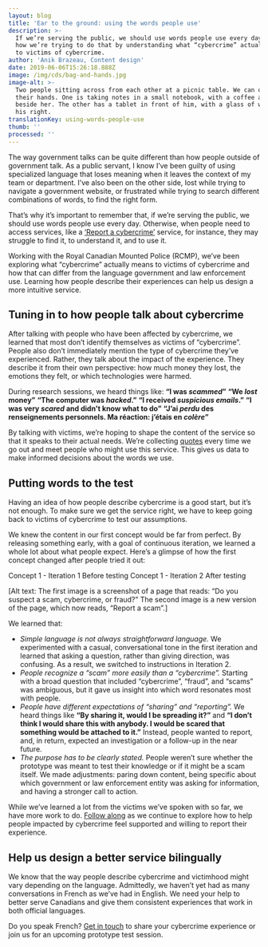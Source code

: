 ```yaml
---
layout: blog
title: 'Ear to the ground: using the words people use'
description: >-
  If we’re serving the public, we should use words people use every day. Here’s
  how we’re trying to do that by understanding what “cybercrime” actually means
  to victims of cybercrime.
author: 'Anik Brazeau, Content design'
date: 2019-06-06T15:26:18.888Z
image: /img/cds/bag-and-hands.jpg
image-alt: >-
  Two people sitting across from each other at a picnic table. We can only see
  their hands. One is taking notes in a small notebook, with a coffee and phone
  beside her. The other has a tablet in front of him, with a glass of water to
  his right. 
translationKey: using-words-people-use
thumb: ''
processed: ''
---
```

The way government talks can be quite different than how people outside of government talk. As a public servant, I know I’ve been guilty of using specialized language that loses meaning when it leaves the context of my team or department. I’ve also been on the other side, lost while trying to navigate a government website, or frustrated while trying to search different combinations of words, to find the right form. 

That’s why it’s important to remember that, if we’re serving the public, we should use words people use every day. Otherwise, when people need to access services, like a [‘Report a cybercrime’](https://digital.canada.ca/2019/05/06/understanding-the-human-needs-of-people-impacted-by-cybercrime/) service, for instance, they may struggle to find it, to understand it, and to use it.  

Working with the Royal Canadian Mounted Police (RCMP), we’ve been exploring what “cybercrime” actually means to victims of cybercrime and how that can differ from the language government and law enforcement use. Learning how people describe their experiences can help us design a more intuitive service.

## Tuning in to how people talk about cybercrime

After talking with people who have been affected by cybercrime, we learned that most don’t identify themselves as victims of “cybercrime”. People also don’t immediately mention the type of cybercrime they’ve experienced. Rather, they talk about the impact of the experience. They describe it from their own perspective: how much money they lost, the emotions they felt, or which technologies were harmed. 

During research sessions, we heard things like: 
**“I was *scammed*”**
**“We *lost* money”**
**“The computer was *hacked*.”**
**“I received *suspicious emails*.”**
**“I was very *scared* and didn't know what to do”**
**“J’ai *perdu* des renseignements personnels. Ma réaction: j’étais en *colère*”**

By talking with victims, we’re hoping to shape the content of the service so that it speaks to their actual needs. We’re collecting [quotes](https://docs.google.com/spreadsheets/d/1jdV7fZ2HiRpU8PICwezl_2leJrsTJax6YxJIIbLkqGE/edit?usp=sharing) every time we go out and meet people who might use this service. This gives us data to make informed decisions about the words we use.

## Putting words to the test

Having an idea of how people describe cybercrime is a good start, but it’s not enough. To make sure we get the service right, we have to keep going back to victims of cybercrime to test our assumptions. 

We knew the content in our first concept would be far from perfect. By releasing something early, with a goal of continuous iteration, we learned a whole lot about what people expect. Here’s a glimpse of how the first concept changed after people tried it out:

Concept 1 - Iteration 1
Before testing
Concept 1 - Iteration 2
After testing

[Alt text: The first image is a screenshot of a page that reads: “Do you suspect a scam, cybercrime, or fraud?” The second image is a new version of the page, which now reads, “Report a scam”.]

We learned that:
* *Simple language is not always straightforward language.* We experimented with a casual, conversational tone in the first iteration and learned that asking a question, rather than giving direction, was confusing. As a result, we switched to instructions in Iteration 2. 
* *People recognize a “scam” more easily than a “cybercrime”.* Starting with a broad question that included “cybercrime”, “fraud”, and “scams” was ambiguous, but it gave us insight into which word resonates most with people.
* *People have different expectations of “sharing” and “reporting”.* We heard things like **“By sharing it, would I be spreading it?”** and **“I don’t think I would share this with anybody. I would be scared that something would be attached to it.”** Instead, people wanted to report, and, in return, expected an investigation or a follow-up in the near future.
* *The purpose has to be clearly stated.* People weren’t sure whether the prototype was meant to test their knowledge or if it might be a scam itself. We made adjustments: paring down content, being specific about which government or law enforcement entity was asking for information, and having a stronger call to action.

While we’ve learned a lot from the victims we’ve spoken with so far, we have more work to do. [Follow along](https://github.com/cds-snc/report-a-cybercrime) as we continue to explore how to help people impacted by cybercrime feel supported and willing to report their experience.

## Help us design a better service bilingually

We know that the way people describe cybercrime and victimhood might vary depending on the language. Admittedly, we haven’t yet had as many conversations in French as we’ve had in English. We need your help to better serve Canadians and give them consistent experiences that work in both official languages. 

Do you speak French? [Get in touch](mailto:anik.brazeau@tbs-sct.gc.ca) to share your cybercrime experience or join us for an upcoming prototype test session.
